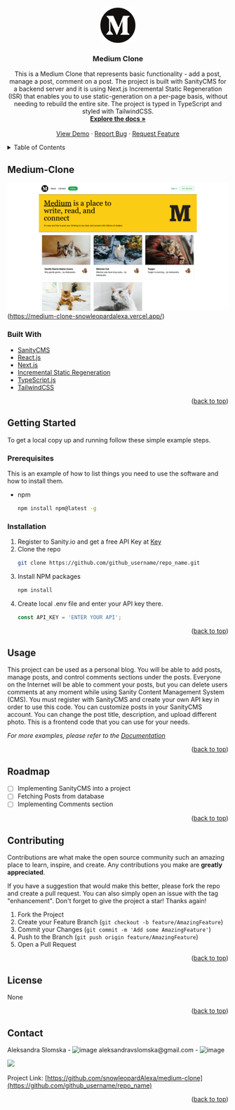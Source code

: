 <div id="top"></div>
<!-- PROJECT SHIELDS -->

<!-- PROJECT LOGO -->
<br />
<div align="center">
  <a href="https://github.com/snowleopardAlexa/medium-clone">
    <img src="/public/medium.png" alt="Logo" width="80" height="80">
  </a>

<h3 align="center">Medium Clone</h3>

  <p align="center">
    This is a Medium Clone that represents basic functionality - add a post, manage a post, comment on a post. The project is built with SanityCMS for a backend server and it is using Next.js Incremental Static Regeneration (ISR) that enables you to use static-generation on a per-page basis, without needing to rebuild the entire site. The project is typed in TypeScript and styled with TailwindCSS. 
    <br />
    <a href="https://github.com/snowleopardAlexa/medium-clone"><strong>Explore the docs »</strong></a>
    <br />
    <br />
    <a href="https://medium-clone-snowleopardalexa.vercel.app/">View Demo</a>
    ·
    <a href="https://github.com/github_snowleopardAlexa/medium-clone/issues">Report Bug</a>
    ·
    <a href="https://github.com/github_snowleopardAlexa/medium-clone/issues">Request Feature</a>
  </p>
</div>



<!-- TABLE OF CONTENTS -->
<details>
  <summary>Table of Contents</summary>
  <ol>
    <li>
      <a href="#about-the-project">About The Project</a>
      <ul>
        <li><a href="#built-with">Built With</a></li>
      </ul>
    </li>
    <li>
      <a href="#getting-started">Getting Started</a>
      <ul>
        <li><a href="#prerequisites">Prerequisites</a></li>
        <li><a href="#installation">Installation</a></li>
      </ul>
    </li>
    <li><a href="#usage">Usage</a></li>
    <li><a href="#roadmap">Roadmap</a></li>
    <li><a href="#contributing">Contributing</a></li>
    <li><a href="#license">License</a></li>
    <li><a href="#contact">Contact</a></li>
    <li><a href="#acknowledgments">Acknowledgments</a></li>
  </ol>
</details>


<!-- ABOUT THE PROJECT -->
## Medium-Clone

![Alt text](/public/medium-clone.png?raw=true "Medium Clone")(https://medium-clone-snowleopardalexa.vercel.app/)

### Built With

* [SanityCMS](https://www.sanity.io/)
* [React.js](https://reactjs.org/)
* [Next.js](https://nextjs.org/)
* [Incremental Static Regeneration](https://nextjs.org/docs/basic-features/data-fetching/incremental-static-regeneration)
* [TypeScript.js](https://jquery.com)
* [TailwindCSS](https://jquery.com)


<p align="right">(<a href="#top">back to top</a>)</p>


<!-- GETTING STARTED -->
## Getting Started

To get a local copy up and running follow these simple example steps.

### Prerequisites

This is an example of how to list things you need to use the software and how to install them.
* npm
  ```sh
  npm install npm@latest -g
  ```

### Installation

1. Register to Sanity.io and get a free API Key at [Key](https://www.sanity.io/)
2. Clone the repo
   ```sh
   git clone https://github.com/github_username/repo_name.git
   ```
3. Install NPM packages
   ```sh
   npm install
   ```
4. Create local .env file and enter your API key there.
   ```js
   const API_KEY = 'ENTER YOUR API';
   ```

<p align="right">(<a href="#top">back to top</a>)</p>



<!-- USAGE EXAMPLES -->
## Usage

This project can be used as a personal blog. You will be able to add posts, manage posts, and control comments sections under the posts. Everyone on the Internet will be able to comment your posts, but you can delete users comments at any moment while using Sanity Content Management System (CMS). You must register with SanityCMS and create your own API key in order to use this code. You can customize posts in your SanityCMS account. You can change the post title, description, and upload different photo. This is a frontend code that you can use for your needs. 

_For more examples, please refer to the [Documentation](https://www.sanity.io/docs/getting-started)_

<p align="right">(<a href="#top">back to top</a>)</p>


<!-- ROADMAP -->
## Roadmap

- [ ] Implementing SanityCMS into a project
- [ ] Fetching Posts from database
- [ ] Implementing Comments section 

<p align="right">(<a href="#top">back to top</a>)</p>


<!-- CONTRIBUTING -->
## Contributing

Contributions are what make the open source community such an amazing place to learn, inspire, and create. Any contributions you make are **greatly appreciated**.

If you have a suggestion that would make this better, please fork the repo and create a pull request. You can also simply open an issue with the tag "enhancement".
Don't forget to give the project a star! Thanks again!

1. Fork the Project
2. Create your Feature Branch (`git checkout -b feature/AmazingFeature`)
3. Commit your Changes (`git commit -m 'Add some AmazingFeature'`)
4. Push to the Branch (`git push origin feature/AmazingFeature`)
5. Open a Pull Request

<p align="right">(<a href="#top">back to top</a>)</p>


<!-- LICENSE -->
## License

None

<p align="right">(<a href="#top">back to top</a>)</p>


<!-- CONTACT -->
## Contact

Aleksandra Slomska -  ![image]({https://img.shields.io/badge/LinkedIn-0077B5?style=for-the-badge&logo=linkedin&logoColor=white(https://www.linkedin.com/in/aleksandra-slomska-1039681b3/)}) 
aleksandravslomska@gmail.com - ![image]({}) 

<img src="{https://img.shields.io/badge/Gmail-D14836?style=for-the-badge&logo=gmail&logoColor=white}" />

Project Link: [https://github.com/snowleopardAlexa/medium-clone](https://github.com/github_username/repo_name)

<p align="right">(<a href="#top">back to top</a>)</p>



<!-- MARKDOWN LINKS & IMAGES -->
<!-- https://www.markdownguide.org/basic-syntax/#reference-style-links -->
[contributors-shield]: https://img.shields.io/github/contributors/snowleopardAlexa/medium-clone.svg?style=for-the-badge
[contributors-url]: https://github.com/github_username/repo_name/graphs/contributors
[forks-shield]: https://img.shields.io/github/forks/github_username/repo_name.svg?style=for-the-badge
[forks-url]: https://github.com/github_username/repo_name/network/members
[stars-shield]: https://img.shields.io/github/stars/github_username/repo_name.svg?style=for-the-badge
[stars-url]: https://github.com/github_username/repo_name/stargazers
[issues-shield]: https://img.shields.io/github/issues/github_username/repo_name.svg?style=for-the-badge
[issues-url]: https://github.com/github_username/repo_name/issues
[license-shield]: https://img.shields.io/github/license/github_username/repo_name.svg?style=for-the-badge
[license-url]: https://github.com/github_username/repo_name/blob/master/LICENSE.txt
[linkedin-shield]: https://img.shields.io/badge/-LinkedIn-black.svg?style=for-the-badge&logo=linkedin&colorB=555
[linkedin-url]: https://linkedin.com/in/linkedin_username
[product-screenshot]: images/screenshot.png


